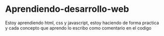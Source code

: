 # Aprendiendo-desarrollo-web
Estoy aprendiendo html, css y javascript, estoy haciendo de forma practica  y cada concepto que aprendo
lo escribo como comentario en el codigo
